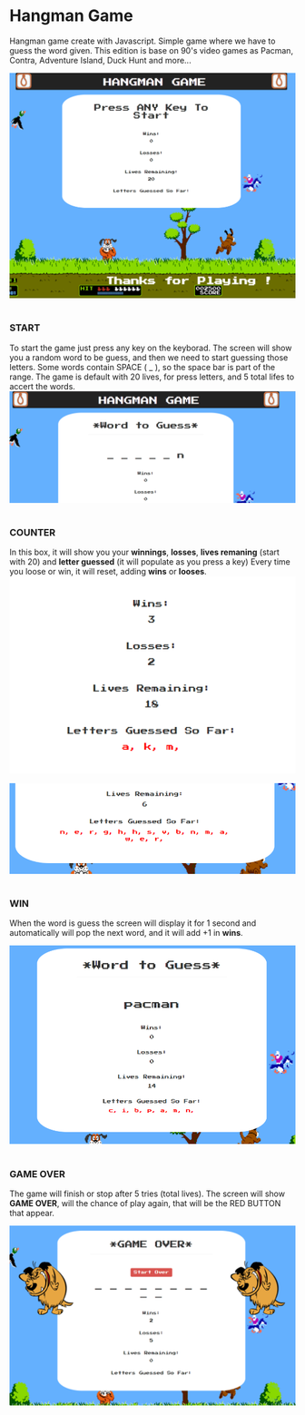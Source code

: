 # Hangman Game

Hangman game create with Javascript. Simple game where we have to guess the word given. This edition is base on 90's video games as Pacman, Contra, Adventure Island, Duck Hunt and more...

![alt text](https://github.com/marioiovanna/Hangman-Game/blob/master/assets/repo/main.png "Main")


#
#

### START 
To start the game just press any key on the keyborad. The screen will show you a random word to be guess, and then we need to start guessing those letters.
Some words contain SPACE ( _ ), so the space bar is part of the range.
The game is default with 20 lives, for press letters, and 5 total lifes to accert the words. 
![alt text](https://github.com/marioiovanna/Hangman-Game/blob/master/assets/repo/start.png "Main")

#

### COUNTER
In this box, it will show you your **winnings**, **losses**, **lives remaning** (start with 20) and **letter guessed** (it will populate as you press a key)
Every time you loose or win, it will reset, adding **wins** or **looses**.
![alt text](https://github.com/marioiovanna/Hangman-Game/blob/master/assets/repo/counter.png "Main")

![alt text](https://github.com/marioiovanna/Hangman-Game/blob/master/assets/repo/lifes.png "Main")

#

### WIN
When the word is guess the screen will display it for 1 second and automatically will pop the next word, and it will add +1 in **wins**.

![alt text](https://github.com/marioiovanna/Hangman-Game/blob/master/assets/repo/win.png "Main")

#

### GAME OVER
The game will finish or stop after 5 tries (total lives). The screen will show **GAME OVER**, will the chance of play again, that will be the RED BUTTON that appear.

![alt text](https://github.com/marioiovanna/Hangman-Game/blob/master/assets/repo/over.png "Main")







